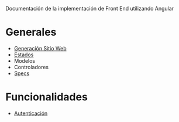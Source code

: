 Documentación de la implementación de Front End utilizando Angular

# Generales

  * [Generación Sitio Web](https://github.com/vecinorg/docs/wiki/Generacion-Sitio-Web-Angular)
  * [Estados](https://github.com/vecinorg/docs/wiki/Estados-Angular)
  * Modelos
  * Controladores
  * [Specs](https://github.com/vecinorg/docs/wiki/Specs-Angular)

# Funcionalidades

  * [Autenticación](https://github.com/vecinorg/docs/wiki/Autenticacion-Angular)

